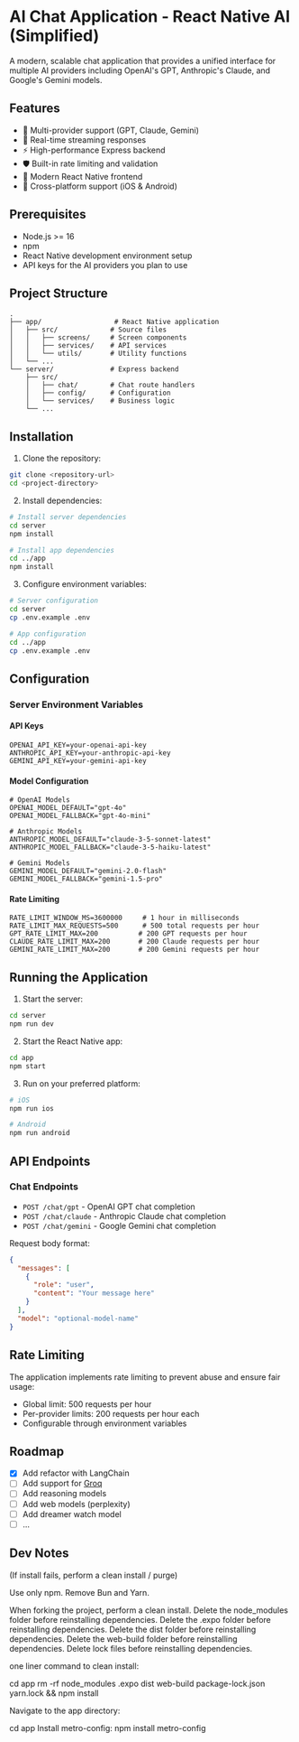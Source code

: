 # AI Chat Application - React Native AI (Simplified)

A modern, scalable chat application that provides a unified interface for multiple AI providers including OpenAI's GPT, Anthropic's Claude, and Google's Gemini models.

## Features

- 🤖 Multi-provider support (GPT, Claude, Gemini)
- 🔄 Real-time streaming responses
- ⚡ High-performance Express backend
- 🛡️ Built-in rate limiting and validation
- 🎨 Modern React Native frontend
- 📱 Cross-platform support (iOS & Android)

## Prerequisites

- Node.js >= 16
- npm
- React Native development environment setup
- API keys for the AI providers you plan to use

## Project Structure

```
.
├── app/                  # React Native application
│   ├── src/             # Source files
│   │   ├── screens/     # Screen components
│   │   ├── services/    # API services
│   │   └── utils/       # Utility functions
│   └── ...
└── server/              # Express backend
    ├── src/
    │   ├── chat/        # Chat route handlers
    │   ├── config/      # Configuration
    │   └── services/    # Business logic
    └── ...
```

## Installation

1. Clone the repository:
```bash
git clone <repository-url>
cd <project-directory>
```

2. Install dependencies:
```bash
# Install server dependencies
cd server
npm install

# Install app dependencies
cd ../app
npm install
```

3. Configure environment variables:
```bash
# Server configuration
cd server
cp .env.example .env

# App configuration
cd ../app
cp .env.example .env
```

## Configuration

### Server Environment Variables

#### API Keys
```env
OPENAI_API_KEY=your-openai-api-key
ANTHROPIC_API_KEY=your-anthropic-api-key
GEMINI_API_KEY=your-gemini-api-key
```

#### Model Configuration
```env
# OpenAI Models
OPENAI_MODEL_DEFAULT="gpt-4o"
OPENAI_MODEL_FALLBACK="gpt-4o-mini"

# Anthropic Models
ANTHROPIC_MODEL_DEFAULT="claude-3-5-sonnet-latest"
ANTHROPIC_MODEL_FALLBACK="claude-3-5-haiku-latest"

# Gemini Models
GEMINI_MODEL_DEFAULT="gemini-2.0-flash"
GEMINI_MODEL_FALLBACK="gemini-1.5-pro"
```

#### Rate Limiting
```env
RATE_LIMIT_WINDOW_MS=3600000     # 1 hour in milliseconds
RATE_LIMIT_MAX_REQUESTS=500      # 500 total requests per hour
GPT_RATE_LIMIT_MAX=200          # 200 GPT requests per hour
CLAUDE_RATE_LIMIT_MAX=200       # 200 Claude requests per hour
GEMINI_RATE_LIMIT_MAX=200       # 200 Gemini requests per hour
```

## Running the Application

1. Start the server:
```bash
cd server
npm run dev
```

2. Start the React Native app:
```bash
cd app
npm start
```

3. Run on your preferred platform:
```bash
# iOS
npm run ios

# Android
npm run android
```

## API Endpoints

### Chat Endpoints

- `POST /chat/gpt` - OpenAI GPT chat completion
- `POST /chat/claude` - Anthropic Claude chat completion
- `POST /chat/gemini` - Google Gemini chat completion

Request body format:
```json
{
  "messages": [
    {
      "role": "user",
      "content": "Your message here"
    }
  ],
  "model": "optional-model-name"
}
```

## Rate Limiting

The application implements rate limiting to prevent abuse and ensure fair usage:

- Global limit: 500 requests per hour
- Per-provider limits: 200 requests per hour each
- Configurable through environment variables

## Roadmap

- [x] Add refactor with LangChain
- [ ] Add support for [Groq](https://groq.com)
- [ ] Add reasoning models
- [ ] Add web models (perplexity)
- [ ] Add dreamer watch model
- [ ] ...

## Dev Notes

(If install fails, perform a clean install / purge)

Use only npm. Remove Bun and Yarn.

When forking the project, perform a clean install. 
Delete the node_modules folder before reinstalling dependencies. 
Delete the .expo folder before reinstalling dependencies. 
Delete the dist folder before reinstalling dependencies. 
Delete the web-build folder before reinstalling dependencies. 
Delete lock files before reinstalling dependencies.

one liner command to clean install:

cd app
rm -rf node_modules .expo dist web-build package-lock.json yarn.lock && npm install

Navigate to the app directory:

cd app
Install metro-config:
npm install metro-config
